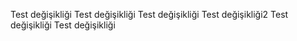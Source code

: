 Test değişikliği
Test değişikliği
Test değişikliği
Test değişikliği2
Test değişikliği
Test değişikliği
